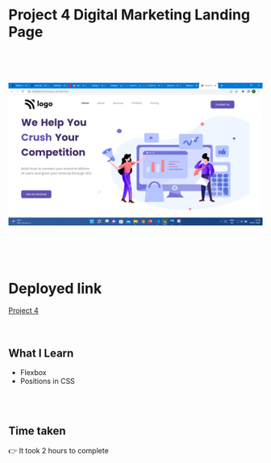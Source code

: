 # Project 4 Digital Marketing Landing Page

<br>
<br>
<br>

![Project 3](/project4.png)

<br>
<br>
<br>

# Deployed link

[Project 4](https://digital-marketing-landing-page-poject4.netlify.app/ "project link")
<br>
<br>
<br>

## What I Learn

* Flexbox
* Positions in CSS

 <br>
 <br>

## Time taken 
👉   It took 2 hours to complete

